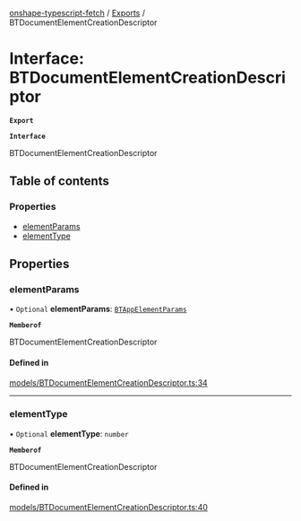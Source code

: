 [onshape-typescript-fetch](../README.md) / [Exports](../modules.md) / BTDocumentElementCreationDescriptor

# Interface: BTDocumentElementCreationDescriptor

**`Export`**

**`Interface`**

BTDocumentElementCreationDescriptor

## Table of contents

### Properties

- [elementParams](BTDocumentElementCreationDescriptor.md#elementparams)
- [elementType](BTDocumentElementCreationDescriptor.md#elementtype)

## Properties

### elementParams

• `Optional` **elementParams**: [`BTAppElementParams`](BTAppElementParams.md)

**`Memberof`**

BTDocumentElementCreationDescriptor

#### Defined in

[models/BTDocumentElementCreationDescriptor.ts:34](https://github.com/toebes/onshape-typescript-fetch/blob/3e11ae1/models/BTDocumentElementCreationDescriptor.ts#L34)

___

### elementType

• `Optional` **elementType**: `number`

**`Memberof`**

BTDocumentElementCreationDescriptor

#### Defined in

[models/BTDocumentElementCreationDescriptor.ts:40](https://github.com/toebes/onshape-typescript-fetch/blob/3e11ae1/models/BTDocumentElementCreationDescriptor.ts#L40)
